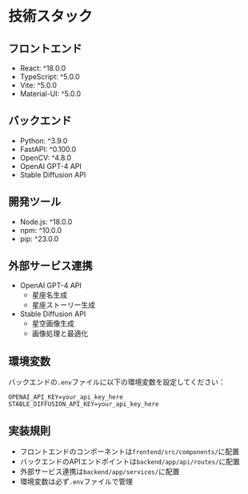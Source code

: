 # 技術スタック

## フロントエンド
- React: ^18.0.0
- TypeScript: ^5.0.0
- Vite: ^5.0.0
- Material-UI: ^5.0.0

## バックエンド
- Python: ^3.9.0
- FastAPI: ^0.100.0
- OpenCV: ^4.8.0
- OpenAI GPT-4 API
- Stable Diffusion API

## 開発ツール
- Node.js: ^18.0.0
- npm: ^10.0.0
- pip: ^23.0.0

## 外部サービス連携
- OpenAI GPT-4 API
  - 星座名生成
  - 星座ストーリー生成
- Stable Diffusion API
  - 星空画像生成
  - 画像処理と最適化

## 環境変数
バックエンドの`.env`ファイルに以下の環境変数を設定してください：
```
OPENAI_API_KEY=your_api_key_here
STABLE_DIFFUSION_API_KEY=your_api_key_here
```

## 実装規則
- フロントエンドのコンポーネントは`frontend/src/components/`に配置
- バックエンドのAPIエンドポイントは`backend/app/api/routes/`に配置
- 外部サービス連携は`backend/app/services/`に配置
- 環境変数は必ず`.env`ファイルで管理